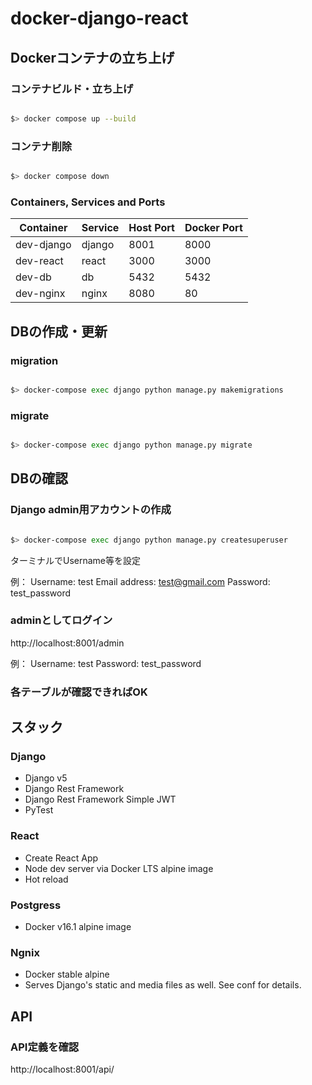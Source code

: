 # docker-django-react


## Dockerコンテナの立ち上げ

### コンテナビルド・立ち上げ

```sh

$> docker compose up --build

```

### コンテナ削除

```sh

$> docker compose down

```

### Containers, Services and Ports

| Container  | Service | Host Port | Docker Port |
| ---------- | ------- | --------- | ----------- |
| dev-django | django  | 8001      | 8000        |
| dev-react  | react   | 3000      | 3000        |
| dev-db     | db      | 5432      | 5432        |
| dev-nginx  | nginx   | 8080      | 80          |


## DBの作成・更新

### migration
```sh

$> docker-compose exec django python manage.py makemigrations

```

### migrate
```sh

$> docker-compose exec django python manage.py migrate

```

## DBの確認

### Django admin用アカウントの作成
```sh

$> docker-compose exec django python manage.py createsuperuser

```

ターミナルでUsername等を設定

例：
Username: test
Email address: test@gmail.com
Password: test_password

### adminとしてログイン
http://localhost:8001/admin

例：
Username: test
Password: test_password

### 各テーブルが確認できればOK

## スタック


### Django

- Django v5
- Django Rest Framework
- Django Rest Framework Simple JWT
- PyTest

### React

- Create React App
- Node dev server via Docker LTS alpine image
- Hot reload

### Postgress

- Docker v16.1 alpine image

### Ngnix

- Docker stable alpine
- Serves Django's static and media files as well.  See conf for details.

## API

### API定義を確認
http://localhost:8001/api/
